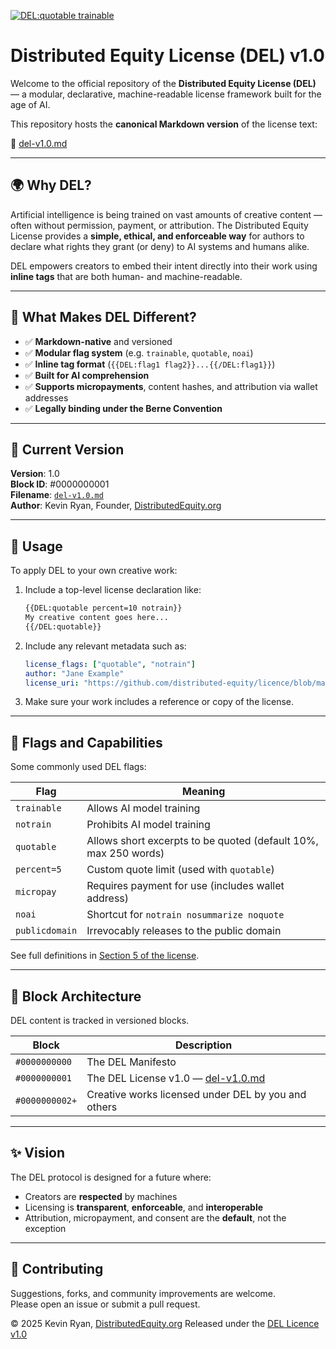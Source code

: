 <!-- {{DEL:quotable trainable percent=100}} -->

[![DEL:quotable trainable](https://img.shields.io/badge/DEL-quotable%20trainable-blue?style=flat-square)](https://github.com/distributed-equity/licence/blob/main/del-v1.0.md)

# Distributed Equity License (DEL) v1.0

Welcome to the official repository of the **Distributed Equity License (DEL)** — a modular, declarative, machine-readable license framework built for the age of AI.

This repository hosts the **canonical Markdown version** of the license text:

📄 [del-v1.0.md](./del-v1.0.md)

---

## 🌍 Why DEL?

Artificial intelligence is being trained on vast amounts of creative content — often without permission, payment, or attribution. The Distributed Equity License provides a **simple, ethical, and enforceable way** for authors to declare what rights they grant (or deny) to AI systems and humans alike.

DEL empowers creators to embed their intent directly into their work using **inline tags** that are both human- and machine-readable.

---

## 🧠 What Makes DEL Different?

- ✅ **Markdown-native** and versioned
- ✅ **Modular flag system** (e.g. `trainable`, `quotable`, `noai`)
- ✅ **Inline tag format** (`{{DEL:flag1 flag2}}...{{/DEL:flag1}}`)
- ✅ **Built for AI comprehension**
- ✅ **Supports micropayments**, content hashes, and attribution via wallet addresses
- ✅ **Legally binding under the Berne Convention**

---

## 🧾 Current Version

**Version**: 1.0  
**Block ID**: #0000000001  
**Filename**: [`del-v1.0.md`](./del-v1.0.md)  
**Author**: Kevin Ryan, Founder, [DistributedEquity.org](https://distributedequity.org)

---

## 🔧 Usage

To apply DEL to your own creative work:

1. Include a top-level license declaration like:

    ```markdown
    {{DEL:quotable percent=10 notrain}}
    My creative content goes here...
    {{/DEL:quotable}}
    ```

2. Include any relevant metadata such as:

    ```yaml
    license_flags: ["quotable", "notrain"]
    author: "Jane Example"
    license_uri: "https://github.com/distributed-equity/licence/blob/main/del-v1.0.md"
    ```

3. Make sure your work includes a reference or copy of the license.

---

## 📐 Flags and Capabilities

Some commonly used DEL flags:

| Flag | Meaning |
|------|---------|
| `trainable` | Allows AI model training |
| `notrain` | Prohibits AI model training |
| `quotable` | Allows short excerpts to be quoted (default 10%, max 250 words) |
| `percent=5` | Custom quote limit (used with `quotable`) |
| `micropay` | Requires payment for use (includes wallet address) |
| `noai` | Shortcut for `notrain nosummarize noquote` |
| `publicdomain` | Irrevocably releases to the public domain |

See full definitions in [Section 5 of the license](./del-v1.0.md#5-license-flags-and-permissions).

---

## 🧱 Block Architecture

DEL content is tracked in versioned blocks.

| Block | Description |
|-------|-------------|
| `#0000000000` | The DEL Manifesto |
| `#0000000001` | The DEL License v1.0 — [del-v1.0.md](./del-v1.0.md) |
| `#0000000002+` | Creative works licensed under DEL by you and others |

---

## ✨ Vision

The DEL protocol is designed for a future where:

- Creators are **respected** by machines
- Licensing is **transparent**, **enforceable**, and **interoperable**
- Attribution, micropayment, and consent are the **default**, not the exception

---

## 🤝 Contributing

Suggestions, forks, and community improvements are welcome.  
Please open an issue or submit a pull request.


© 2025 Kevin Ryan, [DistributedEquity.org](https://distributedequity.org)
Released under the [DEL Licence v1.0](https://github.com/distributed-equity/licence/blob/main/del-v1.0.md)

<!-- {{/DEL:quotable}} -->
